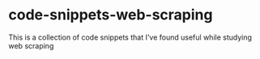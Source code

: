 # code-snippets-web-scraping
This is a collection of code snippets that I've found useful while studying web scraping
